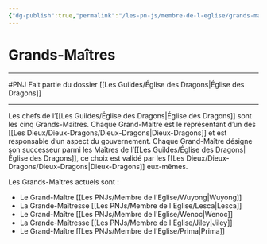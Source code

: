 ```yaml
---
{"dg-publish":true,"permalink":"/les-pn-js/membre-de-l-eglise/grands-maitres/"}
---
```


# Grands-Maîtres
---
#PNJ
Fait partie du dossier [[Les Guildes/Église des Dragons\|Église des Dragons]]

-------
Les chefs de l’[[Les Guildes/Église des Dragons\|Église des Dragons]] sont les cinq Grands-Maîtres. Chaque Grand-Maître est le représentant d’un des [[Les Dieux/Dieux-Dragons/Dieux-Dragons\|Dieux-Dragons]] et est responsable d’un aspect du gouvernement. Chaque Grand-Maître désigne son successeur parmi les Maîtres de l’[[Les Guildes/Église des Dragons\|Église des Dragons]], ce choix est validé par les [[Les Dieux/Dieux-Dragons/Dieux-Dragons\|Dieux-Dragons]] eux-mêmes.

Les Grands-Maîtres actuels sont :
- Le Grand-Maître [[Les PNJs/Membre de l'Eglise/Wuyong\|Wuyong]]
- La Grande-Maîtresse [[Les PNJs/Membre de l'Eglise/Lesca\|Lesca]]
- Le Grand-Maître [[Les PNJs/Membre de l'Eglise/Wenoc\|Wenoc]]
- La Grande-Maîtresse [[Les PNJs/Membre de l'Eglise/Jiley\|Jiley]]
- Le Grand-Maître [[Les PNJs/Membre de l'Eglise/Prima\|Prima]]